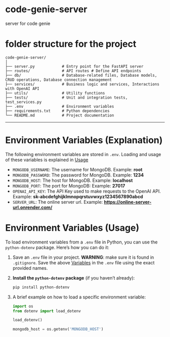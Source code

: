 # code-genie-server
server for code genie


# folder structure for the project
    code-genie-server/
    │
    ├── server.py            # Entry point for the FastAPI server
    ├── routes/              # API routes # Define API endpoints
    ├── db/                  # Database-related files, Database models, CRUD operations, Database connection management
    ├── services/            # Business logic and services, Interactions with OpenAI API
    ├── utils/               # Utility functions
    ├── tests/               # Unit and integration tests, test_services.py
    ├── .env                 # Environment variables
    ├── requirements.txt     # Python dependencies
    └── README.md            # Project documentation
*******************************************************************************************************
# Environment Variables (Explanation)

The following environment variables are stored in `.env`. Loading and usage of these variables is explained in [Usage](#environment-variables-usage)

- `MONGODB_USERNAME`: The username for MongoDB. Example: **root**
- `MONGODB_PASSWORD`: The password for MongoDB. Example: **1234**
- `MONGODB_HOST`: The host for MongoDB. Example: **localhost**
- `MONGODB_PORT`: The port for MongoDB: Example: **27017**
- `OPENAI_API_KEY`: The API Key used to make requests to the OpenAI API. Example: **sk-abcdefghijklmnopqrstuvwxyz1234567890abcd**
- `SERVER_URL`: The online server url. Example: **https://online-server-url.onrender.com/**

# Environment Variables (Usage)

To load environment variables from a `.env` file in Python, you can use the `python-dotenv` package. Here’s how you can do it:

1. Save an `.env` file in your project. **WARNING**: make sure it is found in `.gitignore`. Save the above [Variables](#environment-variables-explanation) in the `.env` file using the exact provided names.

2. **Install the `python-dotenv` package** (if you haven’t already):
   ```sh
   pip install python-dotenv
   
3. A brief example on how to load a specific environment variable:
    ```python
    import os
    from dotenv import load_dotenv
    
    load_dotenv()
    
    mongodb_host = os.getenv('MONGODB_HOST')
    ```
   
